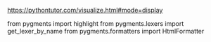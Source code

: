 https://pythontutor.com/visualize.html#mode=display

from pygments import highlight
from pygments.lexers import get_lexer_by_name
from pygments.formatters import HtmlFormatter